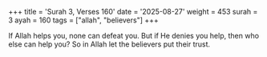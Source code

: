 +++
title = 'Surah 3, Verses 160'
date = '2025-08-27'
weight = 453
surah = 3
ayah = 160
tags = ["allah", "believers"]
+++

If Allah helps you, none can defeat you. But if He denies you help, then who else can help you? So in Allah let the believers put their trust.